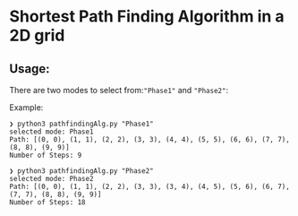 # Shortest Path Finding Algorithm in a 2D grid
## Usage:
There are two modes to select from:`"Phase1"` and `"Phase2"`:

Example:
```
❯ python3 pathfindingAlg.py "Phase1"
selected mode: Phase1
Path: [(0, 0), (1, 1), (2, 2), (3, 3), (4, 4), (5, 5), (6, 6), (7, 7), (8, 8), (9, 9)]
Number of Steps: 9
```

```
❯ python3 pathfindingAlg.py "Phase2"
selected mode: Phase2
Path: [(0, 0), (1, 1), (2, 2), (3, 3), (3, 4), (4, 5), (5, 6), (6, 7), (7, 7), (8, 8), (9, 9)]
Number of Steps: 18
```
